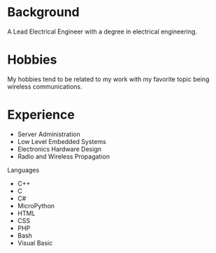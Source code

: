 # Background 
A Lead Electrical Engineer with a degree in electrical engineering.

# Hobbies
My hobbies tend to be related to my work with my favorite topic being wireless communications.

# Experience
- Server Administration 
- Low Level Embedded Systems
- Electronics Hardware Design 
- Radio and Wireless Propagation 

Languages
- C++
- C
- C#
- MicroPython
- HTML
- CSS
- PHP
- Bash
- Visual Basic



<!---
tkraf/tkraf is a ✨ special ✨ repository because its `README.md` (this file) appears on your GitHub profile.
You can click the Preview link to take a look at your changes.
--->
